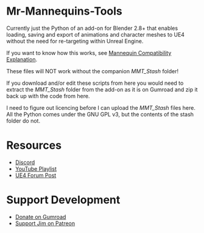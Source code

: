# Mr-Mannequins-Tools
Currently just the Python of an add-on for Blender 2.8+ that enables loading, saving and export of animations and character meshes to UE4 without the need for re-targeting within Unreal Engine.

If you want to know how this works, see [Mannequin Compatibility Explanation](https://www.youtube.com/watch?v=pRoQ3T8chUg&list=PL1VT6HxCKabeKxASV_HUrt3mtn3ld6sa0&index=3).

These files will NOT work without the companion *MMT_Stash* folder!

If you download and/or edit these scripts from here you would need to extract the *MMT_Stash* folder from the add-on as it is on Gumroad and zip it back up with the code from here.

I need to figure out licencing before I can upload the *MMT_Stash* files here. All the Python comes under the GNU GPL v3, but the contents of the stash folder do not.

# Resources

- [Discord](https://discord.gg/wkPZJaH)
- [YouTube Playlist](https://www.youtube.com/playlist?list=PL1VT6HxCKabeKxASV_HUrt3mtn3ld6sa0)
- [UE4 Forum Post](https://forums.unrealengine.com/community/community-content-tools-and-tutorials/1661319-mannequin-compatible-animations-and-meshes-blender-to-ue4-free-addon-mr-mannequins-tools-1-1)


# Support Development

- [Donate on Gumroad](https://gumroad.com/jimkroovy)
- [Support Jim on Patreon](https://patreon.com/JimKroovy)
